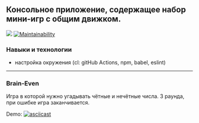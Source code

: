 ## Консольное приложение, содержащее набор мини-игр с общим движком.
![](https://github.com/Shramkoweb/frontend-project-lvl1/workflows/Lint/badge.svg)
[![Maintainability](https://api.codeclimate.com/v1/badges/6bfe9a9986b82bffc5a1/maintainability)](https://codeclimate.com/github/Shramkoweb/frontend-project-lvl1/maintainability)

### Навыки и технологии
+ настройка окружения (cl: gitHub Actions, npm, babel, eslint)

---
### Brain-Even 
Игра в которой нужно угадывать чётные и нечётные числа.
3 раунда, при ошибке игра заканчивается.

Demo:
[![asciicast](https://asciinema.org/a/7IAtBF4S3AN0vvLIHgsnQDTAU.svg)](https://asciinema.org/a/7IAtBF4S3AN0vvLIHgsnQDTAU)

